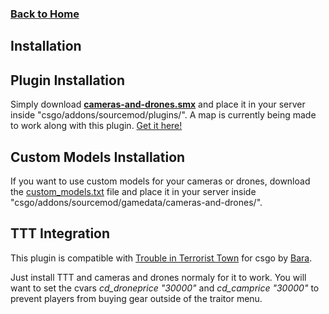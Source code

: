 ### [Back to Home](index.md)


## Installation


## Plugin Installation
Simply download **[cameras-and-drones.smx](https://github.com/Keplyx/cameras-and-drones/raw/master/plugins/cameras-and-drones.smx)** and place it in your server inside "csgo/addons/sourcemod/plugins/".
A map is currently being made to work along with this plugin. [Get it here!](http://steamcommunity.com/sharedfiles/filedetails/?id=1102250426)

## Custom Models Installation
If you want to use custom models for your cameras or drones, download the [custom_models.txt](https://github.com/Keplyx/cameras-and-drones/blob/master/gamedata/cameras-and-drones/custom_models.txt) file and place it in your server inside "csgo/addons/sourcemod/gamedata/cameras-and-drones/".

## TTT Integration
This plugin is compatible with [Trouble in Terrorist Town](https://github.com/Bara/TroubleinTerroristTown) for csgo by [Bara](https://github.com/Bara).

Just install TTT and cameras and drones normaly for it to work.
You will want to set the cvars *cd_droneprice "30000"* and *cd_camprice "30000"* to prevent players from buying gear outside of the traitor menu.
